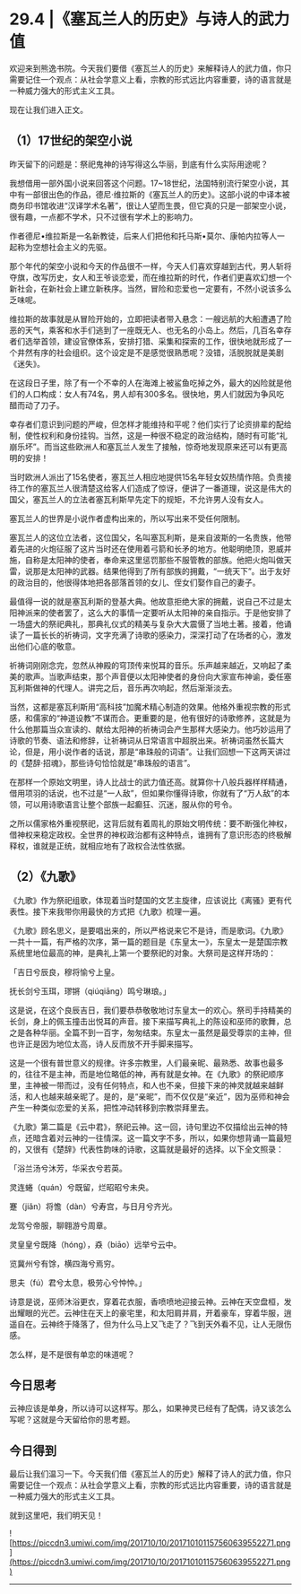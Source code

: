 # 29.4 |《塞瓦兰人的历史》与诗人的武力值

欢迎来到熊逸书院。今天我们要借《塞瓦兰人的历史》来解释诗人的武力值，你只需要记住一个观点：从社会学意义上看，宗教的形式远比内容重要，诗的语言就是一种威力强大的形式主义工具。

现在让我们进入正文。

## （1）17世纪的架空小说

昨天留下的问题是：祭祀鬼神的诗写得这么华丽，到底有什么实际用途呢？

我想借用一部外国小说来回答这个问题。17~18世纪，法国特别流行架空小说，其中有一部很出色的作品，德尼·维拉斯的《塞瓦兰人的历史》。这部小说的中译本被商务印书馆收进“汉译学术名著”，很让人望而生畏，但它真的只是一部架空小说，很有趣，一点都不学术，只不过很有学术上的影响力。

作者德尼•维拉斯是一名新教徒，后来人们把他和托马斯•莫尔、康帕内拉等人一起称为空想社会主义的先驱。

那个年代的架空小说和今天的作品很不一样，今天人们喜欢穿越到古代，男人斩将夺旗，改写历史，女人和王爷谈恋爱，而在维拉斯的时代，作者们更喜欢幻想一个新社会，在新社会上建立新秩序。当然，冒险和恋爱也一定要有，不然小说该多么乏味呢。

维拉斯的故事就是从冒险开始的，立即把读者带入悬念：一艘远航的大船遭遇了险恶的天气，乘客和水手们逃到了一座既无人、也无名的小岛上。然后，几百名幸存者们选举首领，建设官僚体系，安排打猎、采集和探索的工作，很快地就形成了一个井然有序的社会组织。这个设定是不是感觉很熟悉呢？没错，活脱脱就是美剧《迷失》。

在这段日子里，除了有一个不幸的人在海滩上被鲨鱼吃掉之外，最大的凶险就是他们的人口构成：女人有74名，男人却有300多名。很快地，男人们就因为争风吃醋而动了刀子。

幸存者们意识到问题的严峻，但怎样才能维持和平呢？他们实行了论资排辈的配给制，使性权利和身份挂钩。当然，这是一种很不稳定的政治结构，随时有可能“礼崩乐坏”。而当这些欧洲人和塞瓦兰人发生了接触，惊奇地发现原来还可以有更高明的安排！

当时欧洲人派出了15名使者，塞瓦兰人相应地提供15名年轻女奴热情作陪。负责接待工作的塞瓦兰人很清楚这给客人们造成了惊讶，便讲了一番道理，说这是伟大的国父，塞瓦兰人的立法者塞瓦利斯早先定下的规矩，不允许男人没有女人。

塞瓦兰人的世界是小说作者虚构出来的，所以写出来不受任何限制。

塞瓦兰人的这位立法者，这位国父，名叫塞瓦利斯，是来自波斯的一名贵族，他带着先进的火炮征服了这片当时还在使用着弓箭和长矛的地方。他聪明绝顶，恩威并施，自称是太阳神的使者，奉命来这里惩罚那些不服管教的部族。他把火炮叫做天雷，说那是太阳神的武器。结果他得到了所有部族的拥戴，“一统天下”。出于友好的政治目的，他很得体地把各部落首领的女儿、侄女们娶作自己的妻子。

最值得一说的就是塞瓦利斯的登基大典。他故意拒绝大家的拥戴，说自己不过是太阳神派来的使者罢了，这么大的事情一定要听从太阳神的亲自指示。于是他安排了一场盛大的祭祀典礼，那典礼仪式的精美与复杂大大震慑了当地土著。接着，他诵读了一篇长长的祈祷词，文字充满了诗歌的感染力，深深打动了在场者的心，激发出他们心底的敬意。

祈祷词刚刚念完，忽然从神殿的穹顶传来悦耳的音乐。乐声越来越近，又响起了柔美的歌声。当歌声结束，那个声音便以太阳神使者的身份向大家宣布神谕，委任塞瓦利斯做神的代理人。讲完之后，音乐再次响起，然后渐渐淡去。

当然，这都是塞瓦利斯用“高科技”加魔术精心制造的效果。他格外重视宗教的形式感，和儒家的“神道设教”不谋而合。更重要的是，他有很好的诗歌修养，这就是为什么他那篇当众宣读的、献给太阳神的祈祷词会产生那样大感染力。他巧妙运用了诗歌的节奏、语法和修辞，让祈祷词从日常语言中超脱出来。祈祷词虽然长篇大论，但是，用小说作者的话说，那是“串珠般的词语”。让我们回想一下这两天讲过的《楚辞·招魂》，那些诗句恰恰就是“串珠般的语言”。

在那样一个原始文明里，诗人比战士的武力值还高。就算你十八般兵器样样精通，借用项羽的话说，也不过是“一人敌”，但如果你懂得诗歌，你就有了“万人敌”的本领，可以用诗歌语言让整个部族一起癫狂、沉迷，服从你的号令。

之所以儒家格外重视祭祀，这背后就有着周礼的原始文明传统：要不断强化神权，借神权来稳定政权。全世界的神权政治都有这种特点，谁拥有了意识形态的终极解释权，谁就是正统，就相应地有了政权合法性依据。

## （2）《九歌》

《九歌》作为祭祀组歌，体现着当时楚国的文艺主旋律，应该说比《离骚》更有代表性。接下来我带你用最快的方式把《九歌》梳理一遍。

《九歌》顾名思义，是要唱出来的，所以严格说来它不是诗，而是歌词。《九歌》一共十一篇，有严格的次序，第一篇的题目是《东皇太一》，东皇太一是楚国宗教系统里地位最高的神，是典礼上第一个要祭祀的对象。大祭司是这样开场的：

「吉日兮辰良，穆将愉兮上皇。

抚长剑兮玉珥，璆锵（qiúqiāng）鸣兮琳琅。」

这是说，在这个良辰吉日，我们要恭恭敬敬地讨东皇太一的欢心。祭司手持精美的长剑，身上的佩玉撞击出悦耳的声音。接下来描写典礼上的陈设和巫师的歌舞，总之是各种华丽。全篇不到一百字，匆匆结束。东皇太一虽然是最受尊崇的主神，但也许正是因为地位太高，诗人反而放不开手脚来描写。

这是一个很有普世意义的规律。许多宗教里，人们最亲昵、最熟悉、故事也最多的，往往不是主神，而是地位略低的神，再有就是女神。在《九歌》的祭祀顺序里，主神被一带而过，没有任何特点，和人也不亲，但接下来的神灵就越来越鲜活，和人也越来越亲昵了。是的，是“亲昵”，而不仅仅是“亲近”，因为巫师和神会产生一种类似恋爱的关系，把性冲动转移到宗教崇拜里去。

《九歌》第二篇是《云中君》，祭祀云神。这一回，诗句里边不仅描绘出云神的特点，还暗含着对云神的一往情深。这一篇文字不多，所以，如果你想背诵一篇最短的，又很有《楚辞》代表性韵味的诗歌，这篇就是最好的选择。以下全文照录：

「浴兰汤兮沐芳，华采衣兮若英。

灵连蜷（quán）兮既留，烂昭昭兮未央。

蹇（jiǎn）将憺（dàn）兮寿宫，与日月兮齐光。

龙驾兮帝服，聊翱游兮周章。

灵皇皇兮既降（hóng），猋（biāo）远举兮云中。

览冀州兮有馀，横四海兮焉穷。

思夫（fú）君兮太息，极劳心兮忡忡。」

诗意是说，巫师沐浴更衣，穿着花衣服，香喷喷地迎接云神。云神在天空盘桓，发出耀眼的光芒。云神住在天上的豪宅里，和太阳肩并肩，开着豪车，穿着华服，逍遥自在。云神终于降落了，但为什么马上又飞走了？飞到天外看不见，让人无限伤感。

怎么样，是不是很有单恋的味道呢？

## 今日思考

云神应该是单身，所以诗可以这样写。那么，如果神灵已经有了配偶，诗又该怎么写呢？这就是今天留给你的思考题。

## 今日得到

最后让我们温习一下。今天我们借《塞瓦兰人的历史》解释了诗人的武力值，你只需要记住一个观点：从社会学意义上看，宗教的形式远比内容重要，诗的语言就是一种威力强大的形式主义工具。

就到这里吧，我们明天见！

![https://piccdn3.umiwi.com/img/201710/10/201710101157560639552271.png](https://piccdn3.umiwi.com/img/201710/10/201710101157560639552271.png)

---
